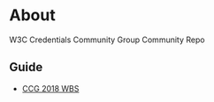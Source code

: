 # About
W3C Credentials Community Group Community Repo

## Guide

- [CCG 2018 WBS](https://github.com/w3c-ccg/community/blob/master/Credentials%20Community%20Group%202018%20WBS.2.pdf)
